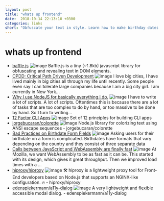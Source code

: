 ```yaml
---
layout: post
title: "whats up frontend"
date:  2018-10-14 22:13:10 +0300
categories: links
short: "Obfuscate your text in style. Learn how to make birthday dates and dialogs the right way. Some opinions on nodejs and on software development. 12 crucial factors to create CLI apps."
---
```



# whats up frontend

- [baffle.js](https://camwiegert.github.io/baffle/) ![image](https://camwiegert.github.io/baffle/assets/images/baffle.js.png) Baffle.js is a tiny (~1.8kb) javascript library for obfuscating and revealing text in DOM elements.
- [CPDD: Critical Path Driven Development](https://medium.com/@rakyll/cpdd-critical-path-driven-development-6c2592fb8ea4) ![image](https://cdn-images-1.medium.com/max/1200/1*xprghQy_uQoCzP__ZRyVaQ.png) I love big cities, I have lived mainly in big cities all through my life until recently. Some people even say I can tolerate large companies because I am a big city girl. I am currently in New York…
- [Why I use NodeJS for basically everything I do.](https://medium.com/@kieranmaher13/why-i-use-nodejs-for-basically-everything-i-do-e0a627787ecc) ![image](https://cdn-images-1.medium.com/max/1200/0*YDWSM3l4RkE-0Ly4) I have to write a lot of scripts. A lot of scripts. Oftentimes this is because there are a lot of tasks that are too complex to do by hand, or too massive to be done by hand. So I turn to writing…
- [12 Factor CLI Apps](https://medium.com/@jdxcode/12-factor-cli-apps-dd3c227a0e46) ![image](https://cdn-images-1.medium.com/max/1200/1*8SyyBBoiuj1Rc95X6ZBF5w.png) Set of 12 principles for building CLI apps
- [jorgebucaran/colorette](https://github.com/jorgebucaran/colorette) ![image](https://avatars0.githubusercontent.com/u/56996?s=400&v=4) Node.js library for colorizing text using ANSI escape sequences - jorgebucaran/colorette
- [Bad Practices on Birthdate Form Fields](http://uxmovement.com/forms/bad-practices-on-birthdate-form-fields/) ![image](https://uxmovement.com/wp-content/uploads/2018/10/birthdate_field-format.png) Asking users for their birthdate on a form is complicated. Birthdates have formats that vary depending on the country and they consist of three separate data
- [Calls between JavaScript and WebAssembly are finally fast](https://hacks.mozilla.org/2018/10/calls-between-javascript-and-webassembly-are-finally-fast-%f0%9f%8e%89/) ![image](https://hacks.mozilla.org/files/2018/10/call_opts_featured_image.png) At Mozilla, we want WebAssembly to be as fast as it can be. This started with its design, which gives it great throughput. Then we improved load times with a ...
- [hiproxy/hiproxy](https://github.com/hiproxy/hiproxy) ![image](https://avatars0.githubusercontent.com/u/29273417?s=400&v=4) 🛠 hiproxy is a lightweight proxy tool for Front-End developers based on Node.js that supports an NGINX-like configuration. 🔥 - hiproxy/hiproxy
- [edenspiekermann/a11y-dialog](https://github.com/edenspiekermann/a11y-dialog) ![image](https://avatars0.githubusercontent.com/u/110320?s=400&v=4) A very lightweight and flexible accessible modal dialog. - edenspiekermann/a11y-dialog
